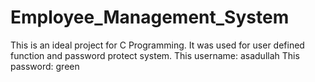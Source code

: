 # Employee_Management_System
This is an ideal project for C Programming. It was used for user defined function and password protect system.
This username: asadullah
This password: green 
